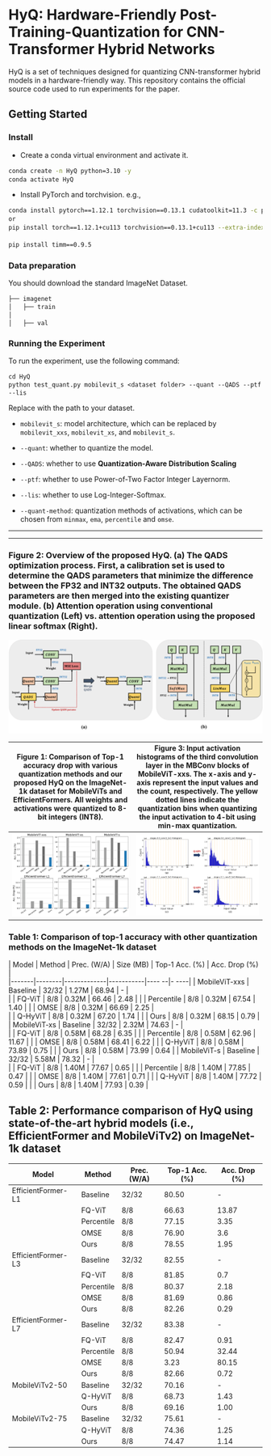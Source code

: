 # HyQ: Hardware-Friendly Post-Training-Quantization for CNN-Transformer Hybrid Networks
HyQ is a set of techniques designed for quantizing CNN-transformer hybrid models in a hardware-friendly way. This repository contains the official source code used to run experiments for the paper.

## Getting Started

### Install

- Create a conda virtual environment and activate it.

```bash
conda create -n HyQ python=3.10 -y
conda activate HyQ
```

- Install PyTorch and torchvision. e.g.,

```bash
conda install pytorch==1.12.1 torchvision==0.13.1 cudatoolkit=11.3 -c pytorch 
or
pip install torch==1.12.1+cu113 torchvision==0.13.1+cu113 --extra-index-url https://download.pytorch.org/whl/cu113

pip install timm==0.9.5
```

### Data preparation

You should download the standard ImageNet Dataset.

```
├── imagenet
│   ├── train
│
│   ├── val
```

### Running the Experiment
To run the experiment, use the following command:

```
cd HyQ
python test_quant.py mobilevit_s <dataset folder> --quant --QADS --ptf --lis
```
Replace <dataset folder> with the path to your dataset.

- `mobilevit_s`: model architecture, which can be replaced by `mobilevit_xxs`, `mobilevit_xs`, and `mobilevit_s`.

- `--quant`: whether to quantize the model.

- `--QADS`: whether to use **Quantization-Aware Distribution Scaling**

- `--ptf`: whether to use Power-of-Two Factor Integer Layernorm.

- `--lis`: whether to use Log-Integer-Softmax.

- `--quant-method`: quantization methods of activations, which can be chosen from `minmax`, `ema`, `percentile` and `omse`.

---
---


### Figure 2: Overview of the proposed HyQ. (a) The QADS optimization process. First, a calibration set is used to determine the QADS parameters that minimize the difference between the FP32 and INT32 outputs. The obtained QADS parameters are then merged into the existing quantizer module. (b) Attention operation using conventional quantization (Left) vs. attention operation using the proposed linear softmax (Right).
![figure2](./figures/figure2.png)




| Figure 1: Comparison of Top-1 accuracy drop with various quantization methods and our proposed HyQ on the ImageNet-1k dataset for MobileViTs and EfficientFormers. All weights and activations were quantized to 8-bit integers (INT8). | Figure 3: Input activation histograms of the third convolution layer in the MBConv blocks of MobileViT-xxs. The x-axis and y-axis represent the input values and the count, respectively. The yellow dotted lines indicate the quantization bins when quantizing the input activation to 4-bit using min-max quantization. |
| ------------ | ----- | 
| <img src="./figures/figure1.png" width="1000"/> | <img src="./figures/figure3.png" width="800"/> |




### Table 1: Comparison of top-1 accuracy with other quantization methods on the ImageNet-1k dataset

| Model | Method | Prec. (W/A) | Size (MB) | Top-1 Acc. (%) | Acc. Drop (%) |   
|-------|--------|-------------|-----------|---- --|- ----| 
| MobileViT-xxs | Baseline | 32/32 | 1.27M | 68.94 | - |    
|               | FQ-ViT     | 8/8 | 0.32M | 66.46 | 2.48 |
|               | Percentile | 8/8 | 0.32M | 67.54 | 1.40 |
|               | OMSE       | 8/8 | 0.32M | 66.69 | 2.25 |                   
|               | Q-HyViT    | 8/8 | 0.32M | 67.20 | 1.74 | 
|               | Ours       | 8/8 | 0.32M | 68.15 | 0.79 | 
| MobileViT-xs  | Baseline | 32/32 | 2.32M | 74.63 | - |    
|               | FQ-ViT     | 8/8 | 0.58M | 68.28 | 6.35 |
|               | Percentile | 8/8 | 0.58M | 62.96 | 11.67 |
|               | OMSE       | 8/8 | 0.58M | 68.41 | 6.22 |
|               | Q-HyViT    | 8/8 | 0.58M | 73.89 | 0.75 |
|               | Ours       | 8/8 | 0.58M | 73.99 | 0.64 | 
| MobileViT-s   | Baseline | 32/32 | 5.58M | 78.32 | - |    
|               | FQ-ViT     | 8/8 | 1.40M | 77.67 | 0.65 |
|               | Percentile | 8/8 | 1.40M | 77.85 | 0.47 |
|               | OMSE       | 8/8 | 1.40M | 77.61 | 0.71 |
|               | Q-HyViT    | 8/8 | 1.40M | 77.72 | 0.59 | 
|               | Ours       | 8/8 | 1.40M | 77.93 | 0.39 | 

## Table 2: Performance comparison of HyQ using state-of-the-art hybrid models (i.e., EfficientFormer and MobileViTv2) on ImageNet-1k dataset

| Model | Method | Prec. (W/A) | Top-1 Acc. (%) | Acc. Drop (%) |
|-------|--------|-------------|-----------------|---------------|
| EfficientFormer-L1 | Baseline | 32/32 | 80.50 | - |
| | FQ-ViT | 8/8 | 66.63  | 13.87 |
| | Percentile | 8/8 | 77.15  | 3.35 |
| | OMSE | 8/8 | 76.90 | 3.6 |
| | Ours | 8/8 | 78.55 | 1.95 |
| EfficientFormer-L3 | Baseline | 32/32 | 82.55 | - |
| | FQ-ViT | 8/8 | 81.85  |  0.7  |
| | Percentile | 8/8 | 80.37 | 2.18 |
| | OMSE | 8/8 | 81.69 | 0.86  |
| | Ours | 8/8 | 82.26 | 0.29  |
| EfficientFormer-L7 | Baseline  | 32/32 | 83.38 | -         |
| | FQ-ViT    | 8/8   | 82.47 |  0.91     |
| | Percentile | 8/8   | 50.94 | 32.44     |
| | OMSE      | 8/8   |  3.23 | 80.15     |
| | Ours      | 8/8   | 82.66 |  0.72     |
| MobileViTv2-50 | Baseline  | 32/32 | 70.16 | -         |
| | Q-HyViT   | 8/8   | 68.73 | 1.43      |
| | Ours      | 8/8   | 69.16 | 1.00      |
| MobileViTv2-75 | Baseline | 32/32 | 75.61 | -         |
| | Q-HyViT   | 8/8   | 74.36 | 1.25      |
| | Ours      | 8/8   | 74.47 | 1.14      |

